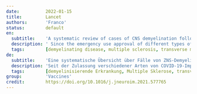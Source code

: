 ```yaml
---
date:          2022-01-15
title:         Lancet
authors:       'Franco'
status:        default
en:
  subtitle:    'A systematic review of cases of CNS demyelination following COVID-19 vaccination'
  description: ' Since the emergency use approval of different types of COVID-19 vaccines, several safety concerns have been raised regarding its early and delayed impact on the nervous system. This study aims to systematically review the reported cases of CNS demyelination in association with COVID-19 vaccination, which has not been performed, to our knowledge. A systematic review was performed by screening published articles and preprints of cases of CNS demyelination in association with COVID-19 vaccines in PubMed, SCOPUS, EMBASE, Google Scholar, Ovid and medRxiv databases, until September 30, 2021. This study followed PRISMA guidelines. Descriptive findings of reported cases were reviewed and stratified by demographic and clinical findings, diagnostic work-up, management, and overall outcome. A total of 32 cases were identified, with female predominance (68.8%) and median age of 44 years. Eleven cases were reported after Pfizer vaccine, 8 following AstraZeneca vaccine, 6 following Moderna, 5 following Sinovac/ Sinopharm vaccines, and one following each of Sputnik and Johnson&Johnson vaccines. The majority of cases (71.8%) occurred after the first dose of the vaccine, with neurological symptoms manifesting after a median of 9 days. The most common reported presentations were transverse myelitis (12/32) and MS-like pictures (first diagnosis or a relapse) in another 12/32 cases, followed by ADEM- like (5/32), and NMOSD- like (3/32) presentations. History of a previous immune-mediated disease was reported in 17/32 (53.1%) cases. The mRNA-based vaccines resulted in the greatest number of demyelinating syndromes (17/32), followed by viral vector vaccines (10/32), and inactivated vaccines (5/32). Most MS-like episodes (9/12) were triggered by mRNA-based vaccines, while TM occurred following both viral vector and mRNA-based vaccines. Management included high dose methylprednisolone, PLEX, IVIg, or a combination of those, with a favorable outcome in the majority of case; marked/complete improvement (25/32) or stabilized/ partial recovery in the remaining cases. This systematic review identified few cases of CNS demyelination following all types of approved COVID-19 vaccines so far. Clinical presentation was heterogenous, mainly following the first dose, however, half of the reported cases had a history of immune-mediated disease. Favorable outcome was observed in most cases. We suggest long-term post-marketing surveillance for these cases, to assess for causality, and ensure the safety of COVID-19 vaccines.'
  tags:        [demyelinating disease, multiple sclerosis, transverse myelitis]
de:
  subtitle:    'Eine systematische Übersicht über Fälle von ZNS-Demyelinisierung nach COVID-19-Impfung'
  description: 'Seit der Zulassung verschiedener Arten von COVID-19-Impfstoffen für den Notfalleinsatz wurden mehrere Sicherheitsbedenken hinsichtlich ihrer frühen und späteren Auswirkungen auf das Nervensystem geäußert. Ziel dieser Studie ist es, die gemeldeten Fälle von ZNS-Demyelinisierung im Zusammenhang mit der COVID-19-Impfung systematisch zu überprüfen, was unseres Wissens noch nicht geschehen ist. Es wurde eine systematische Überprüfung durchgeführt, indem veröffentlichte Artikel und Preprints von Fällen von ZNS-Demyelinisierung im Zusammenhang mit COVID-19-Impfstoffen in den Datenbanken PubMed, SCOPUS, EMBASE, Google Scholar, Ovid und medRxiv bis zum 30. September 2021 gesichtet wurden. Diese Studie folgte den PRISMA-Richtlinien. Die beschreibenden Ergebnisse der gemeldeten Fälle wurden überprüft und nach demografischen und klinischen Befunden, diagnostischer Aufarbeitung, Management und Gesamtergebnis stratifiziert. Insgesamt wurden 32 Fälle identifiziert, wobei Frauen überwogen (68,8 %) und das Durchschnittsalter bei 44 Jahren lag. Elf Fälle wurden nach einem Impfstoff von Pfizer, acht nach einem Impfstoff von AstraZeneca, sechs nach einem Impfstoff von Moderna, fünf nach einem Impfstoff von Sinovac/Sinopharm und je einer nach einem Impfstoff von Sputnik und Johnson&Johnson gemeldet. Die Mehrzahl der Fälle (71,8 %) trat nach der ersten Impfstoffdosis auf, wobei sich die neurologischen Symptome im Durchschnitt nach 9 Tagen manifestierten. Am häufigsten wurden eine transversale Myelitis (12/32) und MS-ähnliche Symptome (Erstdiagnose oder Rückfall) in weiteren 12/32 Fällen berichtet, gefolgt von ADEM-ähnlichen (5/32) und NMOSD-ähnlichen (3/32) Symptomen. In 17/32 (53,1 %) Fällen wurde über eine frühere immunvermittelte Erkrankung berichtet. Die mRNA-basierten Impfstoffe führten zu den meisten demyelinisierenden Syndromen (17/32), gefolgt von viralen Vektorimpfstoffen (10/32) und inaktivierten Impfstoffen (5/32). Die meisten MS-ähnlichen Episoden (9/12) wurden durch mRNA-basierte Impfstoffe ausgelöst, während TM sowohl nach viralen Vektor- als auch mRNA-basierten Impfstoffen auftrat. Die Behandlung umfasste hochdosiertes Methylprednisolon, PLEX, IVIg oder eine Kombination davon, mit einem günstigen Ausgang in der Mehrzahl der Fälle; deutliche/vollständige Verbesserung (25/32) oder stabilisierte/teilweise Erholung in den übrigen Fällen. Bei dieser systematischen Überprüfung wurden nur wenige Fälle von ZNS-Demyelinisierung nach allen bisher zugelassenen COVID-19-Impfstoffen festgestellt. Das klinische Erscheinungsbild war heterogen, vor allem nach der ersten Dosis, jedoch hatte die Hälfte der gemeldeten Fälle eine Vorgeschichte mit einer immunvermittelten Erkrankung. In den meisten Fällen wurde ein positiver Ausgang beobachtet. Wir empfehlen eine langfristige Überwachung dieser Fälle nach dem Inverkehrbringen, um die Kausalität zu ermitteln und die Sicherheit der COVID-19-Impfstoffe zu gewährleisten.' 
  tags:        [demyelinisierende Erkrankung, Multiple Sklerose, transversale Myelitis]
group:         'Vaccines'
credit:        https://doi.org/10.1016/j.jneuroim.2021.577765
---
```

